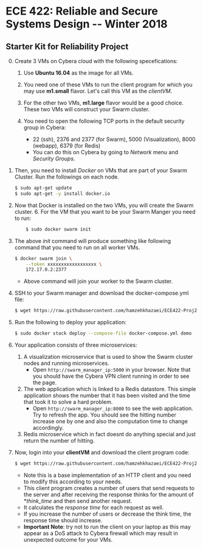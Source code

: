 ECE 422: Reliable and Secure Systems Design -- Winter 2018 
=============
Starter Kit for Reliability Project 
-----
0. Create 3 VMs on Cybera cloud with the following specefications:

    1. Use **Ubuntu 16.04** as the image for all VMs.

    2. You need one of these VMs to run the client program for which you may use **m1.small** flavor. Let's call this VM as
the *clientVM*.

    3. For the other two VMs, **m1.large** flavor would be a good choice. These two VMs will construct your Swarm cluster.

    4. You need to open the following TCP ports in the default security group in Cybera:
        - 22 (ssh), 2376 and 2377 (for Swarm), 5000 (Visualization), 8000 (webapp), 6379 (for Redis)
        - You can do this on Cybera by going to *Network* menu and *Security Groups*.

5. Then, you need to install *Docker* on VMs that are part of your Swarm Cluster. Run the followings on each node.
    ```bash
    $ sudo apt-get update
    $ sudo apt-get -y install docker.io
    ```
    
6. Now that Docker is installed on the two VMs, you will create the Swarm cluster. 
    6. For the VM that you want to be your Swarm Manger you need to run:
   ```bash
       $ sudo docker swarm init
   ```

6. The above _init_ command will produce something like following command that you need to run on all worker VMs.
    ```bash
    $ docker swarm join \
        --token xxxxxxxxxxxxxxxxxx \
        172.17.0.2:2377
    ```
    - Above command will join your worker to the Swarm cluster.
7. SSH to your Swarm manager and download the docker-compose.yml file:
    ```bash
    $ wget https://raw.githubusercontent.com/hamzehkhazaei/ECE422-Proj2-StartKit/master/docker-compose.yml
    ```
8. Run the following to deploy your application:
    ```bash
    $ sudo docker stack deploy --compose-file docker-compose.yml demo
    ```
9. Your application consists of three microservices:
    1. A visualization microservice that is used to show the Swarm cluster nodes and running microservices. 
        - Open `http://swarm_manager_ip:5000` in your browser. Note that you should have the Cybera VPN client 
    running in order to see the page.
    2. The web application which is linked to a Redis datastore. This simple application shows the number that it has 
    been visited and the time that took it to solve a hard problem. 
        - Open `http://swarm_manager_ip:8000` to see the web application. Try to refresh the app. You should see the 
        hitting number increase one by one and also the computation time to change accordingly.
    3. Redis microservice which in fact doesnt do anything special and just return the number of hitting.

10. Now, login into your **clientVM** and download the client program code:
    ```bash
    $ wget https://raw.githubusercontent.com/hamzehkhazaei/ECE422-Proj2-StartKit/master/ece422_client.py
    ```
    - Note this is a base implementation of an HTTP client and you need to modify this according to your needs.
    - This client program creates a number of users that send requests to the server and after receiving the response
     thinks for the amount of **think_time* and then send another request.
    - It calculates the *response time* for each request as well.
    - If you increase the number of users or decrease the think time, the response time should increase.
    - **Important Note**: try not to run the client on your laptop as this may appear as a DoS attack to Cybera 
    firewall which may result in unexpected outcome for your VMs.  